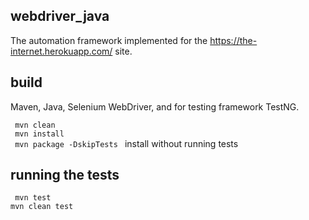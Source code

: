 ## webdriver_java
The automation framework implemented for the https://the-internet.herokuapp.com/ site.

## build
Maven, Java, Selenium WebDriver, and for testing framework TestNG.

<code> mvn clean</code> <br /> <code> mvn install </code> <br />
<code> mvn package -DskipTests </code> install without running tests

## running the tests
<code> mvn test </code> <br />
<code>mvn clean test</code>
